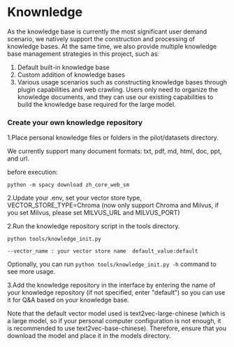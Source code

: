 # Knownledge

As the knowledge base is currently the most significant user demand scenario, we natively support the construction and processing of knowledge bases. At the same time, we also provide multiple knowledge base management strategies in this project, such as:
1. Default built-in knowledge base
2. Custom addition of knowledge bases
3. Various usage scenarios such as constructing knowledge bases through plugin capabilities and web crawling. Users only need to organize the knowledge documents, and they can use our existing capabilities to build the knowledge base required for the large model.


### Create your own knowledge repository

1.Place personal knowledge files or folders in the pilot/datasets directory.

We currently support many document formats: txt, pdf, md, html, doc, ppt, and url.

before execution:

```
python -m spacy download zh_core_web_sm

```

2.Update your .env, set your vector store type, VECTOR_STORE_TYPE=Chroma
(now only support Chroma and Milvus, if you set Milvus, please set MILVUS_URL and MILVUS_PORT)

2.Run the knowledge repository script in the tools directory.

```
python tools/knowledge_init.py

--vector_name : your vector store name  default_value:default

```

Optionally, you can run `python tools/knowledge_init.py -h` command to see more usage.

3.Add the knowledge repository in the interface by entering the name of your knowledge repository (if not specified, enter "default") so you can use it for Q&A based on your knowledge base.

Note that the default vector model used is text2vec-large-chinese (which is a large model, so if your personal computer configuration is not enough, it is recommended to use text2vec-base-chinese). Therefore, ensure that you download the model and place it in the models directory.
